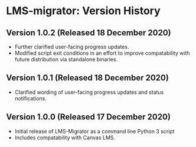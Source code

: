 # LMS-migrator: Version History

## Version 1.0.2 (Released 18 December 2020)
* Further clarified user-facing progress updates.
* Modified script exit conditions in an effort to improve compatability with future distribution via standalone binaries.

## Version 1.0.1 (Released 18 December 2020)
* Clarified wording of user-facing progress updates and status notifications.

## Version 1.0.0 (Released 17 December 2020)
* Initial release of LMS-Migrator as a command line Python 3 script 
* Includes compatability with Canvas LMS.
